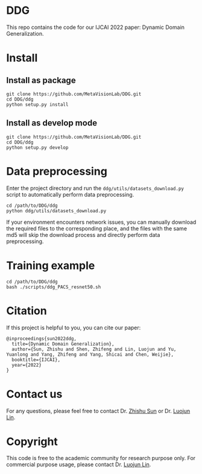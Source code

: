 # DDG

This repo contains the code for our IJCAI 2022 paper: Dynamic Domain Generalization.

# Install

## Install as package

```shell script
git clone https://github.com/MetaVisionLab/DDG.git
cd DDG/ddg
python setup.py install
```

## Install as develop mode

```shell script
git clone https://github.com/MetaVisionLab/DDG.git
cd DDG/ddg
python setup.py develop
```

# Data preprocessing

Enter the project directory and run the `ddg/utils/datasets_download.py` script to automatically perform data preprocessing.

```shell script
cd /path/to/DDG/ddg
python ddg/utils/datasets_download.py
```

If your environment encounters network issues, you can manually download the required files to the corresponding place, and the files with the same md5 will skip the download process and directly perform data preprocessing. 

# Training example

```shell script
cd /path/to/DDG/ddg
bash ./scripts/ddg_PACS_resnet50.sh
```

# Citation

If this project is helpful to you, you can cite our paper:

```
@inproceedings{sun2022ddg,
  title={Dynamic Domain Generalization},
  author={Sun, Zhishu and Shen, Zhifeng and Lin, Luojun and Yu, Yuanlong and Yang, Zhifeng and Yang, Shicai and Chen, Weijie},
  booktitle={IJCAI},
  year={2022}
}
```

# Contact us

For any questions, please feel free to contact Dr. [Zhishu Sun](mailto:siaimes@163.com) or Dr. [Luojun Lin](mailto:linluojun2009@126.com).

# Copyright

This code is free to the academic community for research purpose only. For commercial purpose usage, please contact Dr. [Luojun Lin](mailto:linluojun2009@126.com).
